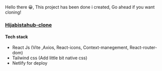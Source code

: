 Hello there 😀, 
This project has been done i created, Go ahead if you want cloning!

### [Hijabistahub-clone](https://hijabistahub-clone.netlify.app)

#### Tech stack
- React Js (Vite ,Axios, React-icons, Context-manegement, React-router-dom)
- Tailwind css (Add little bit native css)
- Netlify for deploy
